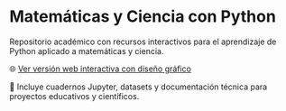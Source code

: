 # Matemáticas y Ciencia con Python

Repositorio académico con recursos interactivos para el aprendizaje de Python aplicado a matemáticas y ciencia.

🌐 [Ver versión web interactiva con diseño gráfico](https://eduardoleon9010.github.io/python_en_accion/)

📘 Incluye cuadernos Jupyter, datasets y documentación técnica para proyectos educativos y científicos.
